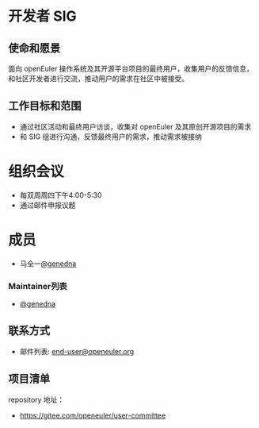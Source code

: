 # 开发者 SIG

## 使命和愿景
面向 openEuler 操作系统及其开源平台项目的最终用户，收集用户的反馈信息，和社区开发者进行交流，推动用户的需求在社区中被接受。

## 工作目标和范围
- 通过社区活动和最终用户访谈，收集对 openEuler 及其原创开源项目的需求
- 和 SIG 组进行沟通，反馈最终用户的需求，推动需求被接纳

# 组织会议
- 每双周周四下午4:00-5:30
- 通过邮件申报议题

# 成员
- 马全一[@genedna](https://gitee.com/genedna)

### Maintainer列表
- [@genedna](https://gitee.com/genedna)

## 联系方式
- 邮件列表: end-user@openeuler.org

## 项目清单
repository 地址：
- https://gitee.com/openeuler/user-committee